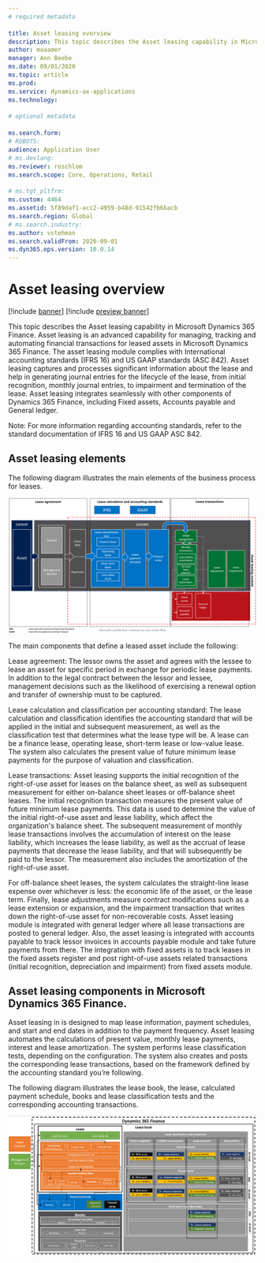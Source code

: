 ```yaml
---
# required metadata

title: Asset leasing overview
description: This topic describes the Asset leasing capability in Microsoft Dynamics 365 Finance. 
author: moaamer
manager: Ann Beebe
ms.date: 09/01/2020
ms.topic: article
ms.prod: 
ms.service: dynamics-ax-applications
ms.technology: 

# optional metadata

ms.search.form: 
# ROBOTS: 
audience: Application User
# ms.devlang: 
ms.reviewer: roschlom
ms.search.scope: Core, Operations, Retail

# ms.tgt_pltfrm: 
ms.custom: 4464
ms.assetid: 5f89daf1-acc2-4959-b48d-91542fb6bacb
ms.search.region: Global
# ms.search.industry: 
ms.author: vstehman
ms.search.validFrom: 2020-09-01
ms.dyn365.ops.version: 10.0.14
---
```




# Asset leasing overview

[!include [banner](../includes/banner.md)]
[!include [preview banner](../includes/preview-banner.md)]

This topic describes the Asset leasing capability in Microsoft Dynamics 365 Finance. Asset leasing is an advanced capability for managing, tracking and automating financial transactions for leased assets in Microsoft Dynamics 365 Finance. The asset leasing module complies with International accounting standards (IFRS 16) and US GAAP standards (ASC 842). Asset leasing captures and processes significant information about the lease and help in generating journal entries for the lifecycle of the lease, from initial recognition, monthly journal entries, to impairment and termination of the lease. Asset leasing integrates seamlessly with other components of Dynamics 365 Finance, including Fixed assets, Accounts payable and General ledger.

Note: For more information regarding accounting standards, refer to the standard documentation of IFRS 16 and US GAAP ASC 842.

## Asset leasing elements
The following diagram illustrates the main elements of the business process for leases.

[![Asset leasing elements](./media/overview-01.png)](./media/overview-01.png)

The main components that define a leased asset include the following:

Lease agreement: The lessor owns the asset and agrees with the lessee to lease an asset for specific period in exchange for periodic lease payments. In addition to the legal contract between the lessor and lessee, management decisions such as the likelihood of exercising a renewal option and transfer of ownership must to be captured.

Lease calculation and classification per accounting standard: The lease calculation and classification identifies the accounting standard that will be applied in the initial and subsequent measurement, as well as the classification test that determines what the lease type will be. A lease can be a finance lease, operating lease, short-term lease or low-value lease. The system also calculates the present value of future minimum lease payments for the purpose of valuation and classification.

Lease transactions: Asset leasing supports the initial recognition of the right-of-use asset for leases on the balance sheet, as well as subsequent measurement for either on-balance sheet leases or off-balance sheet leases. The initial recognition transaction measures the present value of future minimum lease payments. This data is used to determine the value of the initial right-of-use asset and lease liability, which affect the organization's balance sheet. The subsequent measurement of monthly lease transactions involves the accumulation of interest on the lease liability, which increases the lease liability, as well as the accrual of lease payments that decrease the lease liability, and that will subsequently be paid to the lessor. The measurement also includes the amortization of the right-of-use asset.

For off-balance sheet leases, the system calculates the straight-line lease expense over whichever is less: the economic life of the asset, or the lease term. Finally, lease adjustments measure contract modifications such as a lease extension or expansion, and the impairment transaction that writes down the right-of-use asset for non-recoverable costs.
Asset leasing module is integrated with general ledger where all lease transactions are posted to general ledger. Also, the asset leasing is integrated with accounts payable to track lessor invoices in accounts payable module and take future payments from there. The integration with fixed assets is to track leases in the fixed assets register and post right-of-use assets related transactions (initial recognition, depreciation and impairment) from fixed assets module.   


## Asset leasing components in Microsoft Dynamics 365 Finance.
Asset leasing in is designed to map lease information, payment schedules, and start and end dates in addition to the payment frequency. Asset leasing automates the calculations of present value, monthly lease payments, interest and lease amortization. The system performs lease classification tests, depending on the configuration. The system also creates and posts the corresponding lease transactions, based on the framework defined by the accounting standard you’re following.

The following diagram illustrates the lease book, the lease, calculated payment schedule, books and lease classification tests and the corresponding accounting transactions.

[![Leasing, lease book and payment schedule](./media/overview-02.png)](./media/overview-02.png)

